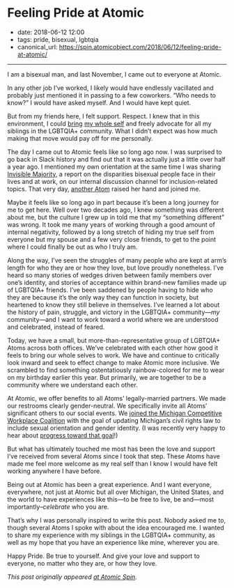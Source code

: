 # Feeling Pride at Atomic

- date: 2018-06-12 12:00
- tags: pride, bisexual, lgbtqia
- canonical_url: https://spin.atomicobject.com/2018/06/12/feeling-pride-at-atomic/

----

I am a bisexual man, and last November, I came out to everyone at Atomic.

In any other job I’ve worked, I likely would have endlessly vacillated and probably just mentioned it in passing to a few coworkers. “Who needs to know?” I would have asked myself. And I would have kept quiet.

But from my friends here, I felt support. Respect. I knew that in this environment, I could [bring](https://greatnotbig.com/2018/02/bring-whole-self-work/) [my whole self](https://spin.atomicobject.com/2017/12/03/opening-up-at-work/) and freely advocate for all my siblings in the LGBTQIA+ community. What I didn’t expect was how much making that move would pay off for me personally.

The day I came out to Atomic feels like so long ago now. I was surprised to go back in Slack history and find out that it was actually just a little over half a year ago. I mentioned my own orientation at the same time I was sharing [Invisible Majority](http://lgbtmap.org/policy-and-issue-analysis/invisible-majority), a report on the disparities bisexual people face in their lives and at work, on our internal discussion channel for inclusion-related topics. That very day, [another Atom](https://spin.atomicobject.com/author/rachael-mcquater/) raised her hand and joined me.

Maybe it feels like so long ago in part because it’s been a long journey for me to get here. Well over two decades ago, I knew something was different about me, but the culture I grew up in told me that my “something different” was wrong. It took me many years of working through a good amount of internal negativity, followed by a long stretch of hiding my true self from everyone but my spouse and a few very close friends, to get to the point where I could finally be out as who I truly am.

Along the way, I’ve seen the struggles of many people who are kept at arm’s length for who they are or how they love, but love proudly nonetheless. I’ve heard so many stories of wedges driven between family members over one’s identity, and stories of acceptance within brand-new families made up of LGBTQIA+ friends. I’ve been saddened by people having to hide who they are because it’s the only way they can function in society, but heartened to know they still believe in themselves. I’ve learned a lot about the history of pain, struggle, and victory in the LGBTQIA+ community—_my_ community—and I want to work toward a world where we are understood and celebrated, instead of feared.

Today, we have a small, but more-than-representative group of LGBTQIA+ Atoms across both offices. We’ve celebrated with each other how good it feels to bring our whole selves to work. We have and continue to critically look inward and seek to effect change to make Atomic more inclusive. We scrambled to find something ostentatiously rainbow-colored for me to wear on my birthday earlier this year. But primarily, we are together to be a community where we understand each other.

At Atomic, we offer benefits to all Atoms’ legally-married partners. We made our restrooms clearly gender-neutral. We specifically invite all Atoms’ significant others to our social events. We [joined the Michigan Competitive Workplace Coalition](https://greatnotbig.com/2016/02/discrimination-when-being-good-isnt-good-enough/) with the goal of updating Michigan’s civil rights law to include sexual orientation and gender identity. (I was recently very happy to hear about [progress toward that goal](http://www.mlive.com/news/index.ssf/2018/05/lgbt_community_protected_under.html)!)

But what has ultimately touched me most has been the love and support I’ve received from several Atoms since I took that step. These Atoms have made me feel more welcome as my real self than I know I would have felt working anywhere I have before.

Being out at Atomic has been a great experience. And I want everyone, everywhere, not just at Atomic but all over Michigan, the United States, and the world to have experiences like this—to be free to live, be and—most importantly–_celebrate_ who you are.

That’s why I was personally inspired to write this post. Nobody asked me to, though several Atoms I spoke with about the idea encouraged me. I wanted to share my experience with my siblings in the LGBTQIA+ community, as well as my hope that you have an experience like mine, wherever you are.

Happy Pride. Be true to yourself. And give your love and support to everyone, no matter who they are, or how they love.

_This post originally appeared [at Atomic Spin](https://spin.atomicobject.com/2018/06/12/feeling-pride-at-atomic/)._


